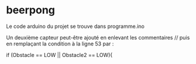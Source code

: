 # beerpong

Le code arduino du projet se trouve dans programme.ino

Un deuxième capteur peut-être ajouté en enlevant les commentaires // puis en remplaçant la condition à la ligne 53 par :

  if (Obstacle == LOW || Obstacle2 == LOW){
  

